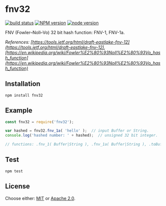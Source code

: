 # fnv32

[![build status][travis-image]][travis-url]
[![NPM version][npm-image]][npm-url]
[![node version][node-image]][node-url]

[travis-image]: https://api.travis-ci.org/fluidecho/fnv32.png
[travis-url]: https://travis-ci.org/fluidecho/fnv32
[npm-image]: https://img.shields.io/npm/v/fnv32.svg?style=flat-square
[npm-url]: https://npmjs.org/package/fnv32
[node-image]: https://img.shields.io/badge/node.js-%3E=_1-blue.svg?style=flat-square
[node-url]: http://nodejs.org/download/

FNV (Fowler–Noll–Vo) 32 bit hash function: FNV-1, FNV-1a.  

_References: [https://tools.ietf.org/html/draft-eastlake-fnv-12](https://tools.ietf.org/html/draft-eastlake-fnv-12), [https://en.wikipedia.org/wiki/Fowler%E2%80%93Noll%E2%80%93Vo_hash_function](https://en.wikipedia.org/wiki/Fowler%E2%80%93Noll%E2%80%93Vo_hash_function)_


## Installation

```
npm install fnv32
```


## Example

```js
const fnv32 = require('fnv32');

var hashed = fnv32.fnv_1a( 'hello' );  // input Buffer or String.
console.log('hashed number: ' + hashed);  // unsigned 32 bit integer.

// functions: .fnv_1( Buffer|String ), .fnv_1a( Buffer|String ), .toBufferLE( Number )

```

## Test

```
npm test
```

## License

Choose either: [MIT](http://opensource.org/licenses/MIT) or [Apache 2.0](http://www.apache.org/licenses/LICENSE-2.0).

